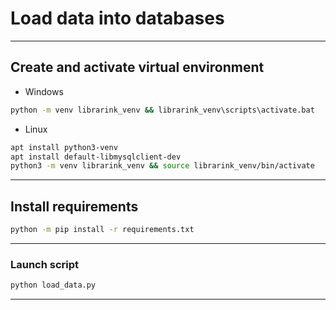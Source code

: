 # Load data into databases

---

## Create and activate virtual environment

* Windows
  
```bat
python -m venv librarink_venv && librarink_venv\scripts\activate.bat 
```

* Linux

```bash
apt install python3-venv
apt install default-libmysqlclient-dev
python3 -m venv librarink_venv && source librarink_venv/bin/activate
```

---

## Install requirements

```bash
python -m pip install -r requirements.txt
```

---

### Launch script

```bash
python load_data.py
```

---

